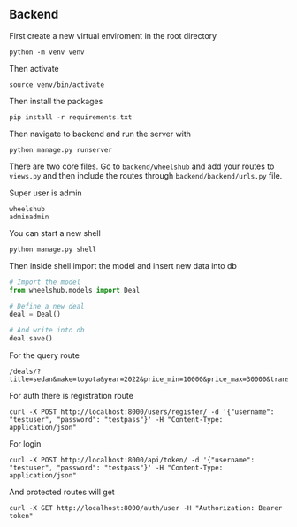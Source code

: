 ## Backend
First create a new virtual enviroment in the root directory

```shell
python -m venv venv
```

Then activate 

```shell
source venv/bin/activate
```

Then install the packages
```shell
pip install -r requirements.txt
```

Then navigate to backend and run the server with

```shell
python manage.py runserver
```

There are two core files. Go to `backend/wheelshub` and add your routes to `views.py` and then include the routes through `backend/backend/urls.py` file.

Super user is admin

```
wheelshub
adminadmin
```

You can start a new shell

```shell
python manage.py shell
```

Then inside shell import the model and insert new data into db

```python
# Import the model
from wheelshub.models import Deal 

# Define a new deal
deal = Deal()

# And write into db
deal.save()
```

For the query route
```shell
/deals/?title=sedan&make=toyota&year=2022&price_min=10000&price_max=30000&transmission=automatic&location=new+york
```

For auth there is registration route
```shell
curl -X POST http://localhost:8000/users/register/ -d '{"username": "testuser", "password": "testpass"}' -H "Content-Type: application/json"
```

For login
```shell
curl -X POST http://localhost:8000/api/token/ -d '{"username": "testuser", "password": "testpass"}' -H "Content-Type: application/json"
```

And protected routes will get
```shell
curl -X GET http://localhost:8000/auth/user -H "Authorization: Bearer token"
```